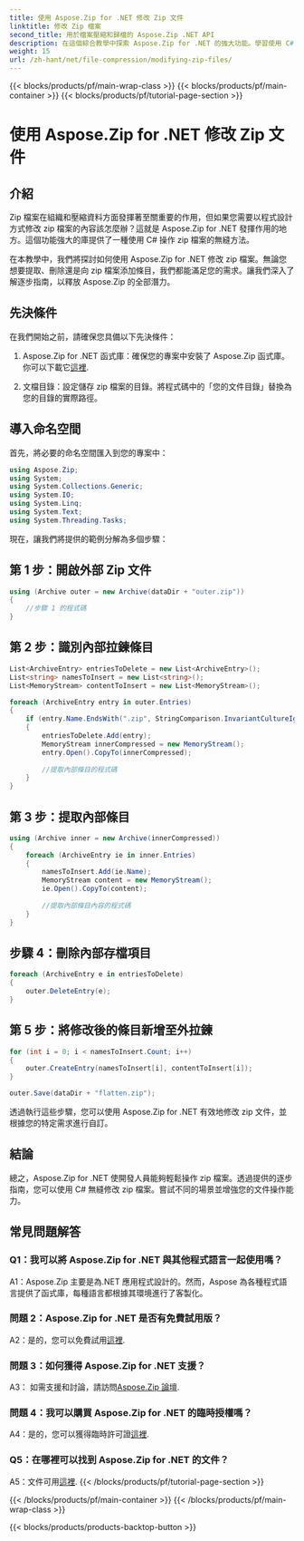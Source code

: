 ```yaml
---
title: 使用 Aspose.Zip for .NET 修改 Zip 文件
linktitle: 修改 Zip 檔案
second_title: 用於檔案壓縮和歸檔的 Aspose.Zip .NET API
description: 在這個綜合教學中探索 Aspose.Zip for .NET 的強大功能。學習使用 C# 無縫修改 zip 檔案。
weight: 15
url: /zh-hant/net/file-compression/modifying-zip-files/
---
```


{{< blocks/products/pf/main-wrap-class >}}
{{< blocks/products/pf/main-container >}}
{{< blocks/products/pf/tutorial-page-section >}}

# 使用 Aspose.Zip for .NET 修改 Zip 文件

## 介紹

Zip 檔案在組織和壓縮資料方面發揮著至關重要的作用，但如果您需要以程式設計方式修改 zip 檔案的內容該怎麼辦？這就是 Aspose.Zip for .NET 發揮作用的地方。這個功能強大的庫提供了一種使用 C# 操作 zip 檔案的無縫方法。

在本教學中，我們將探討如何使用 Aspose.Zip for .NET 修改 zip 檔案。無論您想要提取、刪除還是向 zip 檔案添加條目，我們都能滿足您的需求。讓我們深入了解逐步指南，以釋放 Aspose.Zip 的全部潛力。

## 先決條件

在我們開始之前，請確保您具備以下先決條件：

1.  Aspose.Zip for .NET 函式庫：確保您的專案中安裝了 Aspose.Zip 函式庫。你可以下載它[這裡](https://releases.aspose.com/zip/net/).

2. 文檔目錄：設定儲存 zip 檔案的目錄。將程式碼中的「您的文件目錄」替換為您的目錄的實際路徑。

## 導入命名空間

首先，將必要的命名空間匯入到您的專案中：

```csharp
using Aspose.Zip;
using System;
using System.Collections.Generic;
using System.IO;
using System.Linq;
using System.Text;
using System.Threading.Tasks;
```

現在，讓我們將提供的範例分解為多個步驟：

## 第 1 步：開啟外部 Zip 文件

```csharp
using (Archive outer = new Archive(dataDir + "outer.zip"))
{
    //步驟 1 的程式碼
}
```

## 第 2 步：識別內部拉鍊條目

```csharp
List<ArchiveEntry> entriesToDelete = new List<ArchiveEntry>();
List<string> namesToInsert = new List<string>();
List<MemoryStream> contentToInsert = new List<MemoryStream>();

foreach (ArchiveEntry entry in outer.Entries)
{
    if (entry.Name.EndsWith(".zip", StringComparison.InvariantCultureIgnoreCase))
    {
        entriesToDelete.Add(entry);
        MemoryStream innerCompressed = new MemoryStream();
        entry.Open().CopyTo(innerCompressed);
        
        //提取內部條目的程式碼
    }
}
```

## 第 3 步：提取內部條目

```csharp
using (Archive inner = new Archive(innerCompressed))
{
    foreach (ArchiveEntry ie in inner.Entries)
    {
        namesToInsert.Add(ie.Name);
        MemoryStream content = new MemoryStream();
        ie.Open().CopyTo(content);
        
        //提取內部條目內容的程式碼
    }
}
```

## 步驟 4：刪除內部存檔項目

```csharp
foreach (ArchiveEntry e in entriesToDelete)
{
    outer.DeleteEntry(e);
}
```

## 第 5 步：將修改後的條目新增至外拉鍊

```csharp
for (int i = 0; i < namesToInsert.Count; i++)
{
    outer.CreateEntry(namesToInsert[i], contentToInsert[i]);
}

outer.Save(dataDir + "flatten.zip");
```

透過執行這些步驟，您可以使用 Aspose.Zip for .NET 有效地修改 zip 文件，並根據您的特定需求進行自訂。

## 結論

總之，Aspose.Zip for .NET 使開發人員能夠輕鬆操作 zip 檔案。透過提供的逐步指南，您可以使用 C# 無縫修改 zip 檔案。嘗試不同的場景並增強您的文件操作能力。

## 常見問題解答

### Q1：我可以將 Aspose.Zip for .NET 與其他程式語言一起使用嗎？

A1：Aspose.Zip 主要是為.NET 應用程式設計的。然而，Aspose 為各種程式語言提供了函式庫，每種語言都根據其環境進行了客製化。

### 問題 2：Aspose.Zip for .NET 是否有免費試用版？

 A2：是的，您可以免費試用[這裡](https://releases.aspose.com/).

### 問題 3：如何獲得 Aspose.Zip for .NET 支援？

A3： 如需支援和討論，請訪問[Aspose.Zip 論壇](https://forum.aspose.com/c/zip/37).

### 問題 4：我可以購買 Aspose.Zip for .NET 的臨時授權嗎？

 A4：是的，您可以獲得臨時許可證[這裡](https://purchase.aspose.com/temporary-license/).

### Q5：在哪裡可以找到 Aspose.Zip for .NET 的文件？

A5：文件可用[這裡](https://reference.aspose.com/zip/net/).
{{< /blocks/products/pf/tutorial-page-section >}}

{{< /blocks/products/pf/main-container >}}
{{< /blocks/products/pf/main-wrap-class >}}

{{< blocks/products/products-backtop-button >}}

